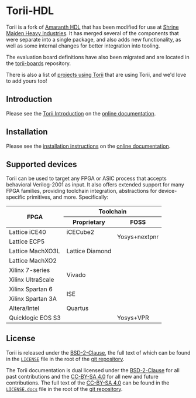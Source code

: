 # Torii-HDL

Torii is a fork of [Amaranth HDL] that has been modified for use at [Shrine Maiden Heavy Industries]. It has merged several of the components that were separate into a single package, and also adds new functionality, as well as some internal changes for better integration into tooling.

The evaluation board definitions have also been migrated and are located in the [torii-boards] repository.

There is also a list of [projects using Torii] that are using Torii, and we'd love to add yours too!

## Introduction

Please see the [Torii Introduction] on the [online documentation].

## Installation

Please see the [installation instructions] on the [online documentation].

## Supported devices

Torii can be used to target any FPGA or ASIC process that accepts behavioral Verilog-2001 as input. It also offers extended support for many FPGA families, providing toolchain integration, abstractions for device-specific primitives, and more. Specifically:

<table>
  <thead>
    <tr>
      <th rowspan="3">FPGA</th>
      <th colspan="2">Toolchain</th>
    </tr>
    <tr></tr>
    <tr>
      <th>Proprietary</th>
      <th>FOSS</th>
    </tr>
  </thead>
  <tbody>
    <tr>
      <td>Lattice iCE40</td>
      <td>iCECube2</td>
      <td rowspan="4">Yosys+nextpnr</td>
    </tr>
    <tr></tr>
    <tr>
      <td>Lattice ECP5</td>
      <td rowspan="6">Lattice Diamond</td>
    </tr>
    <tr></tr>
    <tr>
      <td>Lattice MachXO3L</td>
      <td rowspan="14"></td>
    </tr>
    <tr></tr>
    <tr>
      <td>Lattice MachXO2</td>
    </tr>
    <tr></tr>
    <tr>
      <td>Xilinx 7-series</td>
      <td rowspan="4">Vivado</td>
    </tr>
    <tr></tr>
    <tr>
      <td>Xilinx UltraScale</td>
    </tr>
    <tr></tr>
    <tr>
      <td>Xilinx Spartan 6</td>
      <td rowspan="4">ISE</td>
    </tr>
    <tr></tr>
    <tr>
      <td>Xilinx Spartan 3A</td>
    </tr>
    <tr></tr>
    <tr>
      <td>Altera/Intel</td>
      <td>Quartus</td>
    </tr>
    <tr></tr>
    <tr>
      <td>Quicklogic EOS S3</td>
      <td></td>
      <td>Yosys+VPR</td>
    </tr>
  </tbody>
</table>

## License

Torii is released under the [BSD-2-Clause], the full text of which can be found in the [`LICENSE`] file in the root of the [git repository].

The Torii documentation is dual licensed under the [BSD-2-Clause] for all past contributions and the [CC-BY-SA 4.0] for all new and future contributions. The full text of the [CC-BY-SA 4.0] can be found in the [`LICENSE.docs`] file in the root of the [git repository].

[Amaranth HDL]: https://github.com/amaranth-lang
[Shrine Maiden Heavy Industries]: https://shrine-maiden-heavy.industries/
[torii-boards]: https://github.com/shrine-maiden-heavy-industries/torii-boards
[projects using Torii]: https://torii.shmdn.link/projects.html
[Torii Introduction]: https://torii.shmdn.link/intro.html
[online documentation]: https://torii.shmdn.link
[installation instructions]: https://torii.shmdn.link/install.html
[BSD-2-Clause]: https://spdx.org/licenses/BSD-2-Clause.html
[`LICENSE`]: ./LICENSE
[CC-BY-SA 4.0]: https://creativecommons.org/licenses/by-sa/4.0/
[`LICENSE.docs`]: ./LICENSE.docs
[git repository]: https://shrine-maiden-heavy.industries/torii-hdl
